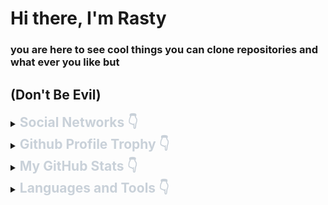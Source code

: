 ﻿# Hi there, I'm Rasty

### you are here to see cool things you can clone repositories and what ever you like but

## (Don't Be Evil)

<details>
    <summary><h2 style="display:inline;color:#C9D1D9;font-weight:bold">Social Networks 👇</h2></summary>
    <ol>
        <li><a href="https://www.facebook.com/rastyit">Facebook</a></li>
        <li><a href="https://www.instagram.com/rastyit">Instagram</a></li>
        <li><a href="https://story.snapchat.com/@rastyit">Snapchat</a></li>
        <li><a href="https://www.youtube.com/channel/UCcjLtOdTinR5q1RzYYnKdJw">YouTube</a></li>
    </ol>
</details>

<details>
    <summary><h2 style="display:inline;color:#C9D1D9;font-weight:bold">Github Profile Trophy 👇</h2></summary>
    <img src="https://github-profile-trophy.vercel.app/?username=rastyit97&theme=darkhub&no-frame=true">
</details>

<details>
    <summary><h2 style="display:inline;color:#C9D1D9;font-weight:bold">My GitHub Stats 👇</h2></summary>
    <img src="https://github-readme-stats.vercel.app/api?username=RastyIT97&show_icons=true&theme=radical&count_private=true&include_all_commits=true">
    <br>
    <img src="https://github-readme-streak-stats.herokuapp.com/?user=RastyIT97&theme=radical&hide_border=false&count_private=true">
    <br>
    <img src="https://github-readme-stats.vercel.app/api/top-langs/?username=RastyIT97&theme=radical&hide_border=false&layout=compact">

</details>

<details>

<summary><h2 style="display:inline;color:#C9D1D9;font-weight:bold">Languages and Tools 👇</h2></summary>
<div style="background:#FFFFFF;pading:15px">
    <img alt="android" width="25px" src="./icons/android-original.svg" style="margin:9px 4px 3px 5px;" />
    <img alt="apache" width="25px" src="./icons/apache-original.svg" style="margin:9px 4px 3px 5px;" />
    <img alt="bootstrap" width="25px" src="./icons/apple-original.svg" style="margin:9px 4px 3px 5px;background:#ffffff" />
    <img alt="bootstrap" width="25px" src="./icons/appwrite-original.svg" style="margin:9px 4px 3px 5px;" />
    <img alt="bootstrap" width="25px" src="./icons/arduino-original.svg" style="margin:9px 4px 3px 5px;" />
    <img alt="bootstrap" width="25px" src="./icons/bootstrap-original.svg" style="margin:9px 4px 3px 5px;" />
    <img alt="bootstrap" width="25px" src="./icons/chrome-original.svg" style="margin:9px 4px 3px 5px;" />
    <img alt="bootstrap" width="25px" src="./icons/codepen-plain.svg" style="margin:9px 4px 3px 5px;" />
    <img alt="bootstrap" width="25px" src="./icons/composer-original.svg" style="margin:9px 4px 3px 5px;" />
    <img alt="bootstrap" width="25px" src="./icons/cplusplus-original.svg" style="margin:9px 4px 3px 5px;" />
    <img alt="bootstrap" width="25px" src="./icons/csharp-original.svg" style="margin:9px 4px 3px 5px;" />
    <img alt="bootstrap" width="25px" src="./icons/css3-original.svg" style="margin:9px 4px 3px 5px;" />
    <img alt="bootstrap" width="25px" src="./icons/dart-original.svg" style="margin:9px 4px 3px 5px;" />
    <img alt="bootstrap" width="25px" src="./icons/devicon-original.svg" style="margin:9px 4px 3px 5px;" />
    <img alt="bootstrap" width="25px" src="./icons/electron-original.svg" style="margin:9px 4px 3px 5px;" />
    <img alt="bootstrap" width="25px" src="./icons/facebook-original.svg" style="margin:9px 4px 3px 5px;" />
    <img alt="bootstrap" width="25px" src="./icons/figma-original.svg" style="margin:9px 4px 3px 5px;" />
    <img alt="bootstrap" width="25px" src="./icons/filezilla-plain.svg" style="margin:9px 4px 3px 5px;" />
    <img alt="bootstrap" width="25px" src="./icons/firebase-plain.svg" style="margin:9px 4px 3px 5px;" />
    <img alt="bootstrap" width="25px" src="./icons/firefox-original.svg" style="margin:9px 4px 3px 5px;" />
    <img alt="bootstrap" width="25px" src="./icons/flutter-original.svg" style="margin:9px 4px 3px 5px;" />
    <img alt="bootstrap" width="25px" src="./icons/git-original.svg" style="margin:9px 4px 3px 5px;" />
    <img alt="bootstrap" width="25px" src="./icons/github-original.svg" style="margin:9px 4px 3px 5px;" />
    <img alt="bootstrap" width="25px" src="./icons/google-original.svg" style="margin:9px 4px 3px 5px;" />
    <img alt="bootstrap" width="25px" src="./icons/googlecloud-original.svg" style="margin:9px 4px 3px 5px;" />
    <img alt="bootstrap" width="25px" src="./icons/gradle-plain.svg" style="margin:9px 4px 3px 5px;" />
    <img alt="bootstrap" width="25px" src="./icons/html5-original.svg" style="margin:9px 4px 3px 5px;" />
    <img alt="bootstrap" width="25px" src="./icons/ionic-original.svg" style="margin:9px 4px 3px 5px;" />
    <img alt="bootstrap" width="25px" src="./icons/java-original-wordmark.svg" style="margin:9px 4px 3px 5px;" />
    <img alt="bootstrap" width="25px" src="./icons/javascript-original.svg" style="margin:9px 4px 3px 5px;" />
    <img alt="bootstrap" width="25px" src="./icons/jquery-original-wordmark.svg" style="margin:9px 4px 3px 5px;" />
    <img alt="bootstrap" width="25px" src="./icons/kotlin-original.svg" style="margin:9px 4px 3px 5px;" />
    <img alt="bootstrap" width="25px" src="./icons/laravel-plain-wordmark.svg" style="margin:9px 4px 3px 5px;" />
    <img alt="bootstrap" width="25px" src="./icons/linkedin-original.svg" style="margin:9px 4px 3px 5px;" />
    <img alt="bootstrap" width="25px" src="./icons/markdown-original.svg" style="margin:9px 4px 3px 5px;" />
    <img alt="bootstrap" width="25px" src="./icons/microsoftsqlserver-plain-wordmark.svg" style="margin:9px 4px 3px 5px;" />
    <img alt="bootstrap" width="25px" src="./icons/nodejs-original.svg" style="margin:9px 4px 3px 5px;" />
    <img alt="bootstrap" width="25px" src="./icons/npm-original-wordmark.svg" style="margin:9px 4px 3px 5px;" />
    <img alt="bootstrap" width="25px" src="./icons/php-plain.svg" style="margin:9px 4px 3px 5px;" />
    <img alt="bootstrap" width="25px" src="./icons/phpstorm-original.svg" style="margin:9px 4px 3px 5px;" />
    <img alt="bootstrap" width="25px" src="./icons/sass-original.svg" style="margin:9px 4px 3px 5px;" />
    <img alt="bootstrap" width="25px" src="./icons/slack-original.svg" style="margin:9px 4px 3px 5px;" />
    <img alt="bootstrap" width="25px" src="./icons/spss-original.svg" style="margin:9px 4px 3px 5px;" />
    <img alt="bootstrap" width="25px" src="./icons/ssh-original-wordmark.svg" style="margin:9px 4px 3px 5px;" />
    <img alt="bootstrap" width="25px" src="./icons/tailwindcss-plain.svg" style="margin:9px 4px 3px 5px;" />
    <img alt="bootstrap" width="25px" src="./icons/trello-plain.svg" style="margin:9px 4px 3px 5px;" />
    <img alt="bootstrap" width="25px" src="./icons/twitter-original.svg" style="margin:9px 4px 3px 5px;" />
    <img alt="bootstrap" width="25px" src="./icons/visualstudio-plain.svg" style="margin:9px 4px 3px 5px;" />
    <img alt="bootstrap" width="25px" src="./icons/vscode-original.svg" style="margin:9px 4px 3px 5px;" />
    <img alt="bootstrap" width="25px" src="./icons/vuejs-original-wordmark.svg" style="margin:9px 4px 3px 5px;" />
    <img alt="bootstrap" width="25px" src="./icons/yarn-original.svg" style="margin:9px 4px 3px 5px;" />
</div>
</details>

